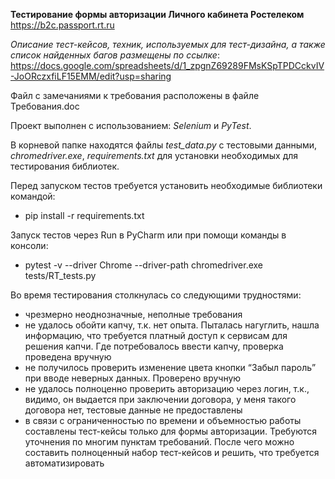 **Тестирование формы авторизации Личного кабинета Ростелеком** https://b2c.passport.rt.ru




*Описание тест-кейсов, техник, используемых для тест-дизайна, а также список найденных багов размещены по ссылке*: https://docs.google.com/spreadsheets/d/1_zpgnZ69289FMsKSpTPDCckvIV-JoORczxfiLF15EMM/edit?usp=sharing

Файл с замечаниями к требования расположены в файле Требования.doc

Проект выполнен с использованием: *Selenium* и *PyTest*.

В корневой папке находятся файлы *test_data.py* с тестовыми данными, *chromedriver.exe*, *requirements.txt* для установки необходимых для тестирования библиотек.

Перед запуском тестов требуется установить необходимые библиотеки командой:
- pip install -r requirements.txt

Запуск тестов через Run в PyCharm или при помощи команды в консоли:

- pytest -v --driver Chrome --driver-path chromedriver.exe tests/RT_tests.py


Во время тестирования столкнулась со следующими трудностями:
- чрезмерно неоднозначные, неполные требования
- не удалось обойти капчу, т.к. нет опыта. Пыталась нагуглить, нашла информацию, что требуется платный доступ к сервисам для решения капчи. Где потребовалось ввести капчу, проверка проведена вручную
- не получилось проверить изменение цвета кнопки “Забыл пароль” при вводе неверных данных. Проверено вручную
- не удалось полноценно проверить авторизацию через логин, т.к., видимо, он выдается при заключении договора, у меня такого договора нет, тестовые данные не предоставлены
- в связи с ограниченностью по времени и объемностью работы составлены тест-кейсы только для формы авторизации. Требуются уточнения по многим пунктам требований. После чего можно составить полноценный набор тест-кейсов и решить, что требуется автоматизировать


